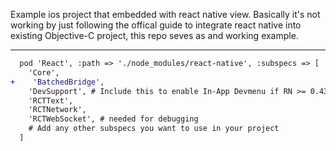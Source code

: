 Example ios project that embedded with react native view. Basically it's not working by just following the offical guide to integrate react native into existing Objective-C project, this repo seves as and working example. 

---

```diff
  pod 'React', :path => './node_modules/react-native', :subspecs => [
    'Core',
+    'BatchedBridge',
    'DevSupport', # Include this to enable In-App Devmenu if RN >= 0.43
    'RCTText',
    'RCTNetwork',
    'RCTWebSocket', # needed for debugging
    # Add any other subspecs you want to use in your project
  ]
```